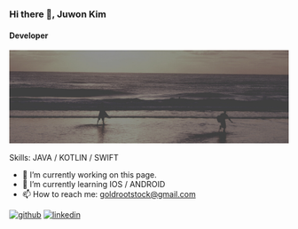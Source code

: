 ### Hi there 👋, Juwon Kim
#### Developer
![Developer](https://github.com/goldrootstock/goldrootstock/blob/main/Things%20are%20bad%20before%20they're%20good..png)


Skills: JAVA / KOTLIN / SWIFT 

- 🔭 I’m currently working on this page. 
- 🌱 I’m currently learning IOS / ANDROID 
- 📫 How to reach me: goldrootstock@gmail.com 


[<img src='https://cdn.jsdelivr.net/npm/simple-icons@3.0.1/icons/github.svg' alt='github' height='40'>](https://github.com/goldrootstock)  [<img src='https://cdn.jsdelivr.net/npm/simple-icons@3.0.1/icons/linkedin.svg' alt='linkedin' height='40'>](https://www.linkedin.com/in/www.linkedin.com/in/juwonkim90/)  







